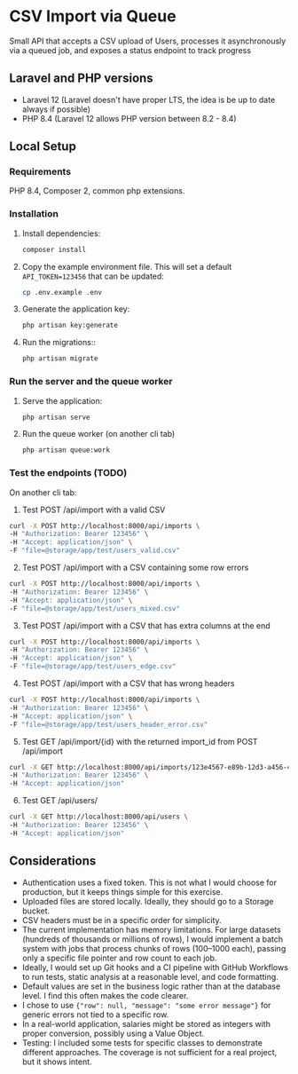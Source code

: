 # CSV Import via Queue

Small API that accepts a CSV upload of Users, processes it asynchronously via a queued job, and exposes a status endpoint to track progress 

## Laravel and PHP versions

* Laravel 12 (Laravel doesn't have proper LTS, the idea is be up to date always if possible)
* PHP 8.4 (Laravel 12 allows PHP version between 8.2 - 8.4)

## Local Setup

### Requirements
PHP 8.4, Composer 2, common php extensions.

### Installation


1. Install dependencies:
   ```bash
   composer install
   ```

2. Copy the example environment file. This will set a default `API_TOKEN=123456` that can be updated:
   ```bash
   cp .env.example .env
   ```

3. Generate the application key:
   ```bash
   php artisan key:generate
   ```
   
4. Run the migrations::
   ```bash
   php artisan migrate
   ```

### Run the server and the queue worker

1. Serve the application:
   ```bash
   php artisan serve
   ```

2. Run the queue worker (on another cli tab)
   ```bash
   php artisan queue:work
   ```

### Test the endpoints (TODO)

On another cli tab:

1. Test POST /api/import with a valid CSV
```bash
curl -X POST http://localhost:8000/api/imports \
-H "Authorization: Bearer 123456" \
-H "Accept: application/json" \
-F "file=@storage/app/test/users_valid.csv"
```

2. Test POST /api/import with a CSV containing some row errors
```bash
curl -X POST http://localhost:8000/api/imports \
-H "Authorization: Bearer 123456" \
-H "Accept: application/json" \
-F "file=@storage/app/test/users_mixed.csv"
```

3. Test POST /api/import with a CSV that has extra columns at the end
```bash
curl -X POST http://localhost:8000/api/imports \
-H "Authorization: Bearer 123456" \
-H "Accept: application/json" \
-F "file=@storage/app/test/users_edge.csv"
```

4. Test POST /api/import with a CSV that has wrong headers
```bash
curl -X POST http://localhost:8000/api/imports \
-H "Authorization: Bearer 123456" \
-H "Accept: application/json" \
-F "file=@storage/app/test/users_header_error.csv"
```

5. Test GET /api/import/{id} with the returned import_id from POST /api/import
```bash
curl -X GET http://localhost:8000/api/imports/123e4567-e89b-12d3-a456-426614174000 \
-H "Authorization: Bearer 123456" \
-H "Accept: application/json"
```

6. Test GET /api/users/
```bash
curl -X GET http://localhost:8000/api/users \
-H "Authorization: Bearer 123456" \
-H "Accept: application/json"
```

## Considerations

* Authentication uses a fixed token. This is not what I would choose for production, but it keeps things simple for this exercise.
* Uploaded files are stored locally. Ideally, they should go to a Storage bucket.
* CSV headers must be in a specific order for simplicity.
* The current implementation has memory limitations. For large datasets (hundreds of thousands or millions of rows), I would implement a batch system with jobs that process chunks of rows (100–1000 each), passing only a specific file pointer and row count to each job.
* Ideally, I would set up Git hooks and a CI pipeline with GitHub Workflows to run tests, static analysis at a reasonable level, and code formatting.
* Default values are set in the business logic rather than at the database level. I find this often makes the code clearer.
* I chose to use `{"row": null, "message": "some error message"}` for generic errors not tied to a specific row.
* In a real-world application, salaries might be stored as integers with proper conversion, possibly using a Value Object.
* Testing: I included some tests for specific classes to demonstrate different approaches. The coverage is not sufficient for a real project, but it shows intent.
